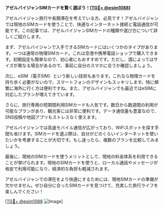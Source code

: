 **アゼルバイジャンSIMカードを賢く選ぼう！[[TG💪+ @esim1088](https://t.me/s/esim1088)]**

アゼルバイジャン旅行や長期滞在を考えている方、必見です！アゼルバイジャンでは現地のSIMカードを使うことで、快適なインターネット接続と電話通信が可能です。この記事では、アゼルバイジャンSIMカードの種類や選び方について詳しくご紹介します。

まず、アゼルバイジャンで入手できるSIMカードにはいくつかのタイプがあります。一つは通常の物理SIMカード。これは空港や携帯電話ショップで購入できます。初期設定も簡単なので、初心者にもおすすめです。ただし、国によってはサイズが異なる場合があるので、事前に自分のスマホに合うか確認しましょう。

次に、eSIM（電子SIM）という新しい技術もあります。これなら物理カードを持ち歩く必要がないので、スマートフォンのデザインもスッキリします。特に頻繁に海外に行く方は便利ですね。また、アゼルバイジャンでも最近ではeSIMに対応したプランが増えてきています。

さらに、旅行専用の短期間利用SIMカードも人気です。数日から数週間の利用が可能なプランがあり、観光客には非常に便利です。データ通信量も豊富なので、SNS投稿や地図アプリもストレスなく使えます。

アゼルバイジャンでは高速モバイル通信が広がっており、WiFiスポットを探す手間も省けます。SIMカードを選ぶ際は、自分がどのくらいインターネットを使いたいかを考慮することが大切です。もし迷ったら、複数のプランを比較してみましょう。

最後に、現地のSIMカードを使うメリットとして、現地の料金体系を利用できることが挙げられます。現地のSIMカードを使うと、ローカル通話やメッセージが格安で利用可能になり、経済的な負担も軽減されます。

アゼルバイジャンでの滞在をより快適にするためには、現地SIMカードの準備が欠かせません。ぜひ自分に合ったSIMカードを見つけて、充実した旅行ライフを楽しんでください！

[[TG💪+ @esim1088](https://t.me/s/esim1088) ![Image](https://i.postimg.cc/Y0z9fWf4/image.png)]
